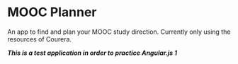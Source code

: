 # MOOC Planner
An app to find and plan your MOOC study direction. Currently only using the resources of Courera.

***This is a test application in order to practice Angular.js 1***